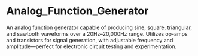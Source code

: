 # Analog_Function_Generator
An analog function generator capable of producing sine, square, triangular, and sawtooth waveforms over a 20Hz–20,000Hz range. Utilizes op-amps and transistors for signal generation, with adjustable frequency and amplitude—perfect for electronic circuit testing and experimentation.
